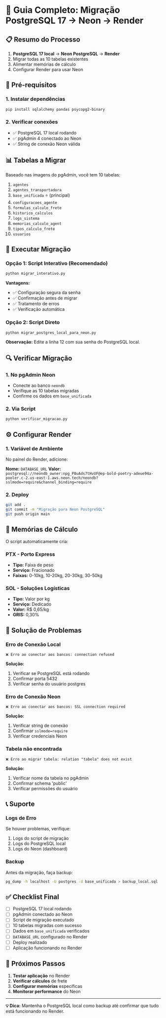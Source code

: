 # 🚀 Guia Completo: Migração PostgreSQL 17 → Neon → Render

## 📋 Resumo do Processo

1. **PostgreSQL 17 local** → **Neon PostgreSQL** → **Render**
2. Migrar todas as 10 tabelas existentes
3. Alimentar memórias de cálculo
4. Configurar Render para usar Neon

## 🔧 Pré-requisitos

### 1. Instalar dependências
```bash
pip install sqlalchemy pandas psycopg2-binary
```

### 2. Verificar conexões
- ✅ PostgreSQL 17 local rodando
- ✅ pgAdmin 4 conectado ao Neon
- ✅ String de conexão Neon válida

## 📊 Tabelas a Migrar

Baseado nas imagens do pgAdmin, você tem 10 tabelas:

1. `agentes`
2. `agentes_transportadora`
3. `base_unificada` ⭐ (principal)
4. `configuracoes_agente`
5. `formulas_calculo_frete`
6. `historico_calculos`
7. `logs_sistema`
8. `memorias_calculo_agent`
9. `tipos_calculo_frete`
10. `usuarios`

## 🚀 Executar Migração

### Opção 1: Script Interativo (Recomendado)
```bash
python migrar_interativo.py
```

**Vantagens:**
- ✅ Configuração segura da senha
- ✅ Confirmação antes de migrar
- ✅ Tratamento de erros
- ✅ Verificação automática

### Opção 2: Script Direto
```bash
python migrar_postgres_local_para_neon.py
```

**Observação:** Edite a linha 12 com sua senha do PostgreSQL local.

## 🔍 Verificar Migração

### 1. No pgAdmin Neon
- Conecte ao banco `neondb`
- Verifique as 10 tabelas migradas
- Confirme os dados em `base_unificada`

### 2. Via Script
```bash
python verificar_migracao.py
```

## ⚙️ Configurar Render

### 1. Variável de Ambiente
No painel do Render, adicione:

**Nome:** `DATABASE_URL`
**Valor:** `postgresql://neondb_owner:npg_P8uAds7tHvUF@ep-bold-poetry-adeue94a-pooler.c-2.us-east-1.aws.neon.tech/neondb?sslmode=require&channel_binding=require`

### 2. Deploy
```bash
git add .
git commit -m "Migração para Neon PostgreSQL"
git push origin main
```

## 🧠 Memórias de Cálculo

O script automaticamente cria:

### PTX - Porto Express
- **Tipo:** Faixa de peso
- **Serviço:** Fracionado
- **Faixas:** 0-10kg, 10-20kg, 20-30kg, 30-50kg

### SOL - Soluções Logísticas
- **Tipo:** Valor por kg
- **Serviço:** Dedicado
- **Valor:** R$ 0,65/kg
- **GRIS:** 0,30%

## 🔧 Solução de Problemas

### Erro de Conexão Local
```
❌ Erro ao conectar aos bancos: connection refused
```
**Solução:**
1. Verificar se PostgreSQL está rodando
2. Confirmar porta 5432
3. Verificar senha do usuário postgres

### Erro de Conexão Neon
```
❌ Erro ao conectar aos bancos: SSL connection required
```
**Solução:**
1. Verificar string de conexão
2. Confirmar `sslmode=require`
3. Verificar credenciais Neon

### Tabela não encontrada
```
❌ Erro ao migrar tabela: relation "tabela" does not exist
```
**Solução:**
1. Verificar nome da tabela no pgAdmin
2. Confirmar schema 'public'
3. Verificar permissões do usuário

## 📞 Suporte

### Logs de Erro
Se houver problemas, verifique:
1. Logs do script de migração
2. Logs do PostgreSQL local
3. Logs do Neon (dashboard)

### Backup
Antes da migração, faça backup:
```bash
pg_dump -h localhost -U postgres -d base_unificada > backup_local.sql
```

## ✅ Checklist Final

- [ ] PostgreSQL 17 local rodando
- [ ] pgAdmin conectado ao Neon
- [ ] Script de migração executado
- [ ] 10 tabelas migradas com sucesso
- [ ] Dados em `base_unificada` verificados
- [ ] `DATABASE_URL` configurado no Render
- [ ] Deploy realizado
- [ ] Aplicação funcionando no Render

## 🎯 Próximos Passos

1. **Testar aplicação** no Render
2. **Verificar cálculos** de frete
3. **Configurar memórias** específicas
4. **Monitorar performance** do Neon

---

**💡 Dica:** Mantenha o PostgreSQL local como backup até confirmar que tudo está funcionando no Render.
